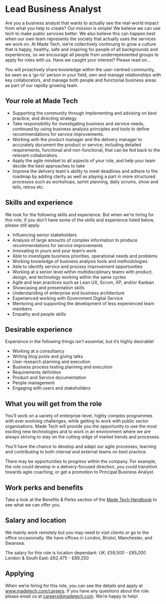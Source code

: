 # Lead Business Analyst

Are you a business analyst that wants to actually see the real-world impact from what you help to create? Our mission is simple! We believe we can use tech to make public services better. We also believe this can happen best when our own team represents the society that actually uses the services we work on. At Made Tech, we’re collectively continuing to grow a culture that is happy, healthy, safe and inspiring for people of all backgrounds and experiences, so we encourage all people from underrepresented groups to apply for roles with us. Have we caught your interest? Please read on…
 
You will proactively share knowledge within the user-centred community, be seen as a ‘go-to’ person in your field, own and manage relationships with key collaborators, and manage both people and functional business areas as part of our rapidly growing team.

## Your role at Made Tech

- Supporting the community through implementing and advising on best practice, and directing strategy
- Take responsibility for investigating business and service needs, continued by using business analysis principles and tools to define recommendations for service improvements.
- Working with the product manager and the delivery manager to accurately document the product or service; including detailed requirements, functional and non-functional, that can be fed back to the relevant collaborators.
- Apply the agile mindset to all aspects of your role, and help your team decide the best approaches to take
- Improve the delivery team's ability to meet deadlines and adhere to the roadmap by adding clarity as well as playing a part in more structured processes such as workshops, sprint planning, daily scrums, show and tells, retros etc. 

## Skills and experience 
We look for the following skills and experience. But when we’re hiring for this role, if you don’t have some of the skills and experience listed below, please still apply. 

* Influencing senior stakeholders
* Analysis of large amounts of complex information to produce recommendations for service improvements
* Innovating in yours and your team’s work
* Able to investigate business priorities, operational needs and problems
* Working knowledge of business analysis tools and methodologies
* Able to identify service and process improvement opportunities
* Working at a senior level within multidisciplinary teams with product, design, and technology working within the same cycles
* Agile and lean practices such as Lean UX, Scrum, XP, and/or Kanban
* Showcasing and presentation skills
* Understanding of enterprise and business architecture
* Experienced working with Government Digital Service
* Mentoring and supporting the development of less experienced team members
* Empathy and people skills


## Desirable experience
Experience in the following things isn’t essential, but it’s highly desirable!

* Working at a consultancy
* Writing blog posts and giving talks
* User research planning and execution
* Business process testing planning and execution
* Requirements definition
* Product and Service documentation
* People management
* Engaging with users and stakeholders

## What you will get from the role

You’ll work on a variety of enterprise-level, highly complex programmes with ever evolving challenges, while getting to work with public sector organisations.
Made Tech will provide you the opportunity to use the most exciting new technologies and to work in an environment where we are always striving to stay on the cutting-edge of market trends and processes.

You'll have the chance to develop and adapt our agile processes, learning and contributing to both internal and external teams on best practice.

There may be opportunities to progress within the company. For example, the role could develop in a delivery-focused direction, you could transition towards agile coaching, or get a promotion to Principal Business Analyst. 


## Work perks and benefits

Take a look at the Benefits & Perks section of the [Made Tech Handbook](https://github.com/madetech) to see what we can offer you. 

## Salary and location

We mainly work remotely but you may need to visit clients or go to the office occasionally. We have offices in London, Bristol, Manchester, and Swansea. 

The salary for this role is location dependant:
UK: £59,500 - £85,000
London & South East: £62,475 - £89,250

## Applying
When we’re hiring for this role, you can see the details and apply at www.madetech.com/careers. If you have any questions about the role please email us at careers@madetech.com. We’re happy to help!
